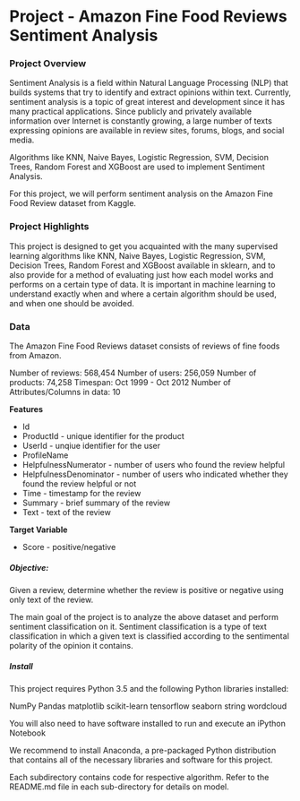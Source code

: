 # Project - Amazon Fine Food Reviews Sentiment Analysis

### Project Overview

Sentiment Analysis is a field within Natural Language Processing (NLP) that builds systems that try to identify and extract opinions within text. Currently, sentiment analysis is a topic of great interest and development since it has many practical applications. Since publicly and privately available information over Internet is constantly growing, a large number of texts expressing opinions are available in review sites, forums, blogs, and social media.

Algorithms like KNN, Naive Bayes, Logistic Regression, SVM, Decision Trees, Random Forest and XGBoost are used to implement Sentiment Analysis.

For this project, we will perform sentiment analysis on the Amazon Fine Food Review dataset from Kaggle.

### Project Highlights

This project is designed to get you acquainted with the many supervised learning algorithms like KNN, Naive Bayes, Logistic Regression, SVM, Decision Trees, Random Forest and XGBoost available in sklearn, and to also provide for a method of evaluating just how each model works and performs on a certain type of data. It is important in machine learning to understand exactly when and where a certain algorithm should be used, and when one should be avoided.

### Data

The Amazon Fine Food Reviews dataset consists of reviews of fine foods from Amazon.

Number of reviews: 568,454
Number of users: 256,059
Number of products: 74,258
Timespan: Oct 1999 - Oct 2012
Number of Attributes/Columns in data: 10

**Features**

* Id
* ProductId - unique identifier for the product
* UserId - unqiue identifier for the user
* ProfileName
* HelpfulnessNumerator - number of users who found the review helpful
* HelpfulnessDenominator - number of users who indicated whether they found the review helpful or not
* Time - timestamp for the review
* Summary - brief summary of the review
* Text - text of the review

**Target Variable**
* Score - positive/negative

##### Objective:

Given a review, determine whether the review is positive or negative using only text of the review.

The main goal of the project is to analyze the above dataset and perform sentiment classification on it. Sentiment classification is a type of text classification in which a given text is classified according to the sentimental polarity of the opinion it contains.


##### Install

This project requires Python 3.5 and the following Python libraries installed:

NumPy
Pandas
matplotlib
scikit-learn
tensorflow
seaborn
string
wordcloud

You will also need to have software installed to run and execute an iPython Notebook

We recommend to install Anaconda, a pre-packaged Python distribution that contains all of the necessary libraries and software for this project.

Each subdirectory contains code for respective algorithm. Refer to the README.md file in each sub-directory for details on model.
